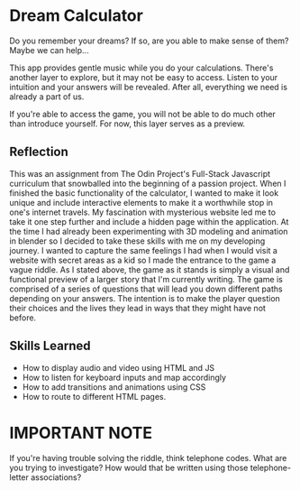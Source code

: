 # Dream Calculator
Do you remember your dreams? If so, are you able to make sense of them? Maybe we can help...

This app provides gentle music while you do your calculations. There's another layer to explore, but it may not be easy to access. Listen to your intuition and your answers will be revealed. After all, everything we need is already a part of us. 

If you're able to access the game, you will not be able to do much other than introduce yourself. For now, this layer serves as a preview. 

## Reflection ##
This was an assignment from The Odin Project's Full-Stack Javascript curriculum that snowballed into the beginning of a passion project. When I finished the basic functionality of the calculator, I wanted to make it look unique and include interactive elements to make it a worthwhile stop in one's internet travels. My fascination with mysterious website led me to take it one step further and include a hidden page within the application. At the time I had already been experimenting with 3D modeling and animation in blender so I decided to take these skills with me on my developing journey. I wanted to capture the same feelings I had when I would visit a website with secret areas as a kid so I made the entrance to the game a vague riddle. As I stated above, the game as it stands is simply a visual and functional preview of a larger story that I'm currently writing. The game is comprised of a  series of questions that will lead you down different paths depending on your answers. The intention is to make the player question their choices and the lives they lead in ways that they might have not before. 

## Skills Learned ##
* How to display audio and video using HTML and JS
* How to listen for keyboard inputs and map accordingly
* How to add transitions and animations using CSS
* How to route to different HTML pages. 

# IMPORTANT NOTE
If you're having trouble solving the riddle, think telephone codes. What are you trying to investigate? How would that be written using those telephone-letter associations?
